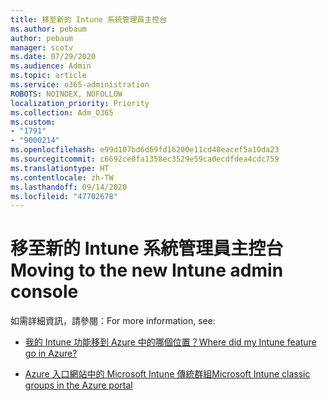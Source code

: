 ```yaml
---
title: 移至新的 Intune 系統管理員主控台
ms.author: pebaum
author: pebaum
manager: scotv
ms.date: 07/29/2020
ms.audience: Admin
ms.topic: article
ms.service: o365-administration
ROBOTS: NOINDEX, NOFOLLOW
localization_priority: Priority
ms.collection: Adm_O365
ms.custom:
- "1791"
- "9000214"
ms.openlocfilehash: e99d107bd6d69fd16200e11cd48eacef5a10da23
ms.sourcegitcommit: c6692ce0fa1358ec3529e59ca0ecdfdea4cdc759
ms.translationtype: HT
ms.contentlocale: zh-TW
ms.lasthandoff: 09/14/2020
ms.locfileid: "47702678"
---
```

# <a name="moving-to-the-new-intune-admin-console"></a><span data-ttu-id="7cab1-102">移至新的 Intune 系統管理員主控台</span><span class="sxs-lookup"><span data-stu-id="7cab1-102">Moving to the new Intune admin console</span></span>

<span data-ttu-id="7cab1-103">如需詳細資訊，請參閱：</span><span class="sxs-lookup"><span data-stu-id="7cab1-103">For more information, see:</span></span>

- [<span data-ttu-id="7cab1-104">我的 Intune 功能移到 Azure 中的哪個位置？</span><span class="sxs-lookup"><span data-stu-id="7cab1-104">Where did my Intune feature go in Azure?</span></span>](https://docs.microsoft.com/intune/ui-changes)

- [<span data-ttu-id="7cab1-105">Azure 入口網站中的 Microsoft Intune 傳統群組</span><span class="sxs-lookup"><span data-stu-id="7cab1-105">Microsoft Intune classic groups in the Azure portal</span></span>](https://docs.microsoft.com/intune/groups-get-started)